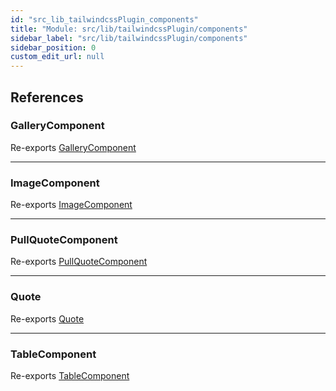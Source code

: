 ```yaml
---
id: "src_lib_tailwindcssPlugin_components"
title: "Module: src/lib/tailwindcssPlugin/components"
sidebar_label: "src/lib/tailwindcssPlugin/components"
sidebar_position: 0
custom_edit_url: null
---
```


## References

### GalleryComponent

Re-exports [GalleryComponent](src_lib_tailwindcssPlugin_components_Gallery.md#gallerycomponent)

___

### ImageComponent

Re-exports [ImageComponent](src_lib_tailwindcssPlugin_components_Image.md#imagecomponent)

___

### PullQuoteComponent

Re-exports [PullQuoteComponent](src_lib_tailwindcssPlugin_components_PullQuote.md#pullquotecomponent)

___

### Quote

Re-exports [Quote](src_lib_tailwindcssPlugin_components_Quote.md#quote)

___

### TableComponent

Re-exports [TableComponent](src_lib_tailwindcssPlugin_components_Table.md#tablecomponent)

